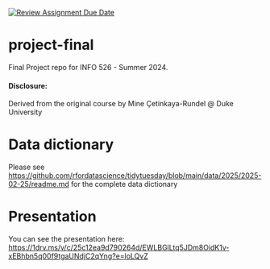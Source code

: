 [![Review Assignment Due Date](https://classroom.github.com/assets/deadline-readme-button-22041afd0340ce965d47ae6ef1cefeee28c7c493a6346c4f15d667ab976d596c.svg)](https://classroom.github.com/a/5Mx2IIjf)
# project-final

Final Project repo for INFO 526 - Summer 2024.

#### Disclosure:
Derived from the original course by Mine Çetinkaya-Rundel @ Duke University


# Data dictionary
Please see https://github.com/rfordatascience/tidytuesday/blob/main/data/2025/2025-02-25/readme.md for the complete data dictionary 


# Presentation 
You can see the presentation here: https://1drv.ms/v/c/25c12ea9d790264d/EWLBGlLtq5JDm8OidK1v-xEBhbn5q00f9tgaUNdjC2qYng?e=loLQvZ